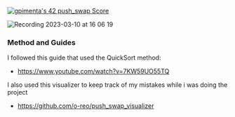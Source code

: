 [![gpimenta's 42 push_swap Score](https://badge42.vercel.app/api/v2/cldx0plxj00060fl5yi95cgh9/project/2934939)](https://github.com/JaeSeoKim/badge42)

![Recording 2023-03-10 at 16 06 19](https://user-images.githubusercontent.com/87911989/224365124-c8e1f277-8992-4678-9158-b650784dc8b1.gif)


### Method and Guides

I followed this guide that used the QuickSort method: 
- https://www.youtube.com/watch?v=7KW59UO55TQ

I also used this visualizer to keep track of my mistakes while i was doing the project
- https://github.com/o-reo/push_swap_visualizer

